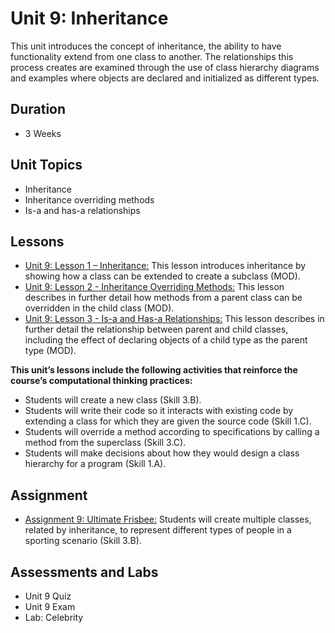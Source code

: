 # Unit 9: Inheritance

This unit introduces the concept of inheritance, the ability to have functionality extend from one class to another. The relationships this process creates are examined through the use of class hierarchy diagrams and examples where objects are declared and initialized as different types.
## Duration
* 3 Weeks

## Unit Topics
* Inheritance
* Inheritance overriding methods
* Is-a and has-a relationships

## Lessons
* [Unit 9: Lesson 1 – Inheritance:](https://github.com/mapoztate/apcsa2020/tree/master/unit9/lesson1) This lesson introduces inheritance by showing how a class can be extended to create a subclass (MOD).
* [Unit 9: Lesson 2 - Inheritance Overriding Methods:](https://github.com/mapoztate/apcsa2020/tree/master/unit9/lesson2) This lesson describes in further detail how methods from a parent class can be overridden in the child class (MOD).
* [Unit 9: Lesson 3 - Is-a and Has-a Relationships:](https://github.com/mapoztate/apcsa2020/tree/master/unit9/lesson3) This lesson describes in further detail the relationship between parent and child classes, including the effect of declaring objects of a child type as the parent type (MOD).

**This unit’s lessons include the following activities that reinforce the course’s computational thinking practices:**
* Students will create a new class (Skill 3.B).
* Students will write their code so it interacts with existing code by extending a class for which they are given the source code (Skill 1.C).
* Students will override a method according to specifications by calling a method from the superclass (Skill 3.C).
* Students will make decisions about how they would design a class hierarchy for a program (Skill 1.A).

## Assignment
* [Assignment 9: Ultimate Frisbee:](https://github.com/mapoztate/apcsa2020/tree/master/unit9/U9_Assignment) Students will create multiple classes, related by inheritance, to represent different types of people in a sporting scenario (Skill 3.B).

## Assessments and Labs
* Unit 9 Quiz
* Unit 9 Exam
* Lab: Celebrity
